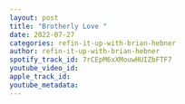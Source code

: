 ```yaml
---
layout: post
title: "Brotherly Love "
date: 2022-07-27
categories: refin-it-up-with-brian-hebner
author: refin-it-up-with-brian-hebner
spotify_track_id: 7rCEpM6xXMouwHUIZbFTF7
youtube_video_id: 
apple_track_id: 
youtube_metadata: 
---
```

